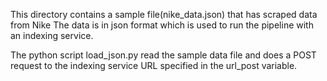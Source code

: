 This directory contains a sample file(nike_data.json) that has scraped data from Nike
The data is in json format which is used to run the pipeline with an indexing service.

The python script load_json.py read the sample data file and does a POST request to
the indexing service URL specified in the url_post variable. 

